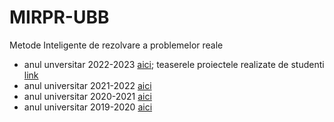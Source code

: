 # MIRPR-UBB

Metode Inteligente de rezolvare a problemelor reale
- anul unversitar 2022-2023 [aici](https://github.com/lauradiosan/MIRPR-UBB/tree/master/2022-2023); teaserele proiectele realizate de studenti [link](https://youtube.com/playlist?list=PLWqoeian8g3b8oZkP8aU-XhyyyC1q06eY)
- anul universitar 2021-2022 [aici](https://github.com/lauradiosan/MIRPR-UBB/tree/master/2021-2022)
- anul universitar 2020-2021 [aici](https://github.com/lauradiosan/MIRPR-UBB/tree/master/2020-2021)
- anul universitar 2019-2020 [aici](https://github.com/lauradiosan/MIRPR-2019-2020)
